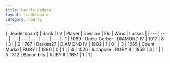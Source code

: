```yaml
---
title: Hourly Update
layout: leaderboard
category: hourly
---
```


{: .leaderboard}
| Rank | LV | Player | Division | Elo | Wins | Losses |
| --- | --- | --- | --- | --- | --- | --- |
| <span data-change="1">1</span> | 1069 | <span title="ID: 31699">Uncle Gerber</span> | DIAMOND IV | <span data-change="42">1917</span> | <span data-change="6">8</span> | <span data-change="2">3</span> |
| <span data-change="-1">2</span> | 767 | <span title="ID: 694036">Darkim27</span> | DIAMOND IV | <span data-change="0">1902</span> | <span data-change="0">1</span> | <span data-change="0">0</span> |
| <span data-change="-">3</span> | 1065 | <span title="ID: 498323">Count Murko</span> | RUBY I | <span data-change="-">1880</span> | <span data-change="-">0</span> | <span data-change="-">1</span> |
| <span data-change="-">4</span> | 1026 | <span title="ID: 41925">lucapoke</span> | RUBY II | <span data-change="-">1858</span> | <span data-change="-">3</span> | <span data-change="-">1</span> |
| <span data-change="-2">5</span> | 312 | <span title="ID: 133476">Bacon bits</span> | RUBY II | <span data-change="-13">1851</span> | <span data-change="0">1</span> | <span data-change="1">1</span> |